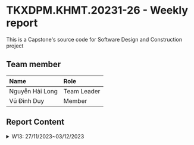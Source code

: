 # TKXDPM.KHMT.20231-26 - Weekly report

This is a Capstone's source code for Software Design and Construction project

## Team member

| Name            | Role        |
| :-------------- | :---------- |
| Nguyễn Hải Long | Team Leader |
| Vũ Đình Duy     | Member      |

## Report Content

<details>
  <summary>W13: 27/11/2023~03/12/2023 </summary>
<br>
<details>
<summary>Nguyễn Hải Long</summary>
<br>

- Assigned tasks:

  - Design AIMS database
  - Set up AIMS project
  - Build entity classes, set up connection so mysql, build repository classes for basic CRUD operations

- Implementation details:
  - Pull Request(s): [DB design](https://github.com/Long-Nguyen-1509/TKXDPM.KHMT.20231-26/pull/2). [AIMS project set up](https://github.com/Long-Nguyen-1509/TKXDPM.KHMT.20231-26/pull/1)
  - Specific implementation details:
    - Design ERD for AIMS, set up database on mysql, create schema
    - Set up AIMS project with maven, set up dependencies: Hibernate, javafx, mysql, junit, mockito, lombok
    - Define the project's base, write code for entity classes, set up mysql connection, write code for repository classes for basic CRUD

</details>
<br>
<details>
<summary>Vũ Đình Duy</summary>
<br>

- Assigned tasks:

  - Do group exercises week 13

- Implementation details:
  - Find coupling functions, pull Request(s): https://github.com/Long-Nguyen-1509/TKXDPM.KHMT.20231-26/tree/excersice13
</details>

